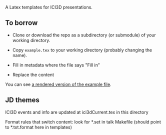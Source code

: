 A Latex templates for ICI3D presentations.

## To borrow

* Clone or download the repo as a subdirectory (or submodule) of your working directory. 

* Copy `example.tex` to your working directory (probably changing the name).

* Fill in metadata where the file says "Fill in"

* Replace the content

You can see [a rendered version of the example file](https://github.com/ICI3D/LatexTemplates/blob/master/git_push/example.pdf).

## JD themes

ICI3D events and info are updated at ici3dCurrent.tex in this directory

Format rules that switch content: look for *.set in talk Makefile (should point to *.txt.format here in templates)
